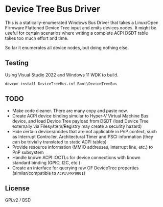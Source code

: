 # Device Tree Bus Driver

This is a statically-enumerated Windows Bus Driver that takes a Linux/Open Firmware Flattened Device Tree input and emits devices nodes. It might be useful for certain scenarios where writing a complete ACPI DSDT table takes too much effort and time.

So far it enumerates all device nodes, but doing nothing else.

## Testing

Using Visual Studio 2022 and Windows 11 WDK to build.

	devcon install DeviceTreeBus.inf Root\DeviceTreeBus

## TODO

- Make code cleaner. There are many copy and paste now.
- Create ACPI device binding simular to Hyper-V Virtual Machine Bus device, and load Device Tree payload from DSDT (load Device Tree externally via Filesystem/Registry may create a security hazard)
- Hide certain devices/nodes that are not applicable in PnP context, such as Interrupt Controller, Architectural Timer and PSCI information (they can be trivially translated to static ACPI tables)
- Provide resource information (MMIO addresses, interrupt line, etc.) to PnP subsystem
- Handle known ACPI IOCTLs for device connections with known standard binding (GPIO, I2C, etc.)
- Create an interface for querying raw OF DeviceTree properties (similar/compatible to `ACPI\PRP0001`)

## License 

GPLv2 / BSD
